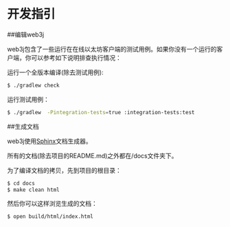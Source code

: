 # 开发指引

##编辑web3j

web3j包含了一些运行在在线以太坊客户端的测试用例。如果你没有一个运行的客户端，你可以参考如下说明排查执行情况：

运行一个全版本编译(除去测试用例):

```bash
$ ./gradlew check
```

运行测试用例：

```bash
$ ./gradlew  -Pintegration-tests=true :integration-tests:test
```

##生成文档

web3j使用[Sphinx](http://www.sphinx-doc.org/en/stable/)文档生成器。

所有的文档(除去项目的README.md)之外都在/docs文件夹下。

为了编译文档的拷贝，先到项目的根目录：

```bash
$ cd docs
$ make clean html
```

然后你可以这样浏览生成的文档：

```bash
$ open build/html/index.html
```
